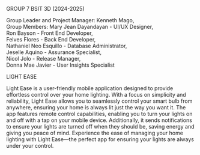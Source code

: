 GROUP 7
BSIT 3D (2024-2025)

Group Leader and Project Manager: Kenneth Mago,        
Group Members:
  Mary Jean Dayandayan - UI/UX Designer,    
  Ron Bayson - Front End Developer,    
  Felves Flores - Back End Developer,    
  Nathaniel Neo Esquillo - Database Administrator,    
  Jeselle Aquino - Assurance Specialist,    
  Nicol Jolo - Release Manager,    
  Donna Mae Javier - User Insights Specialist    


LIGHT EASE

Light Ease is a user-friendly mobile application designed to provide effortless control over your home lighting. 
With a focus on simplicity and reliability, Light Ease allows you to seamlessly control your smart bulb from anywhere, ensuring your home is always lit just the way you want it. 
The app features remote control capabilities, enabling you to turn your lights on and off with a tap on your mobile device. 
Additionally, it sends notifications to ensure your lights are turned off when they should be, saving energy and giving you peace of mind. 
Experience the ease of managing your home lighting with Light Ease—the perfect app for ensuring your lights are always under your control.

